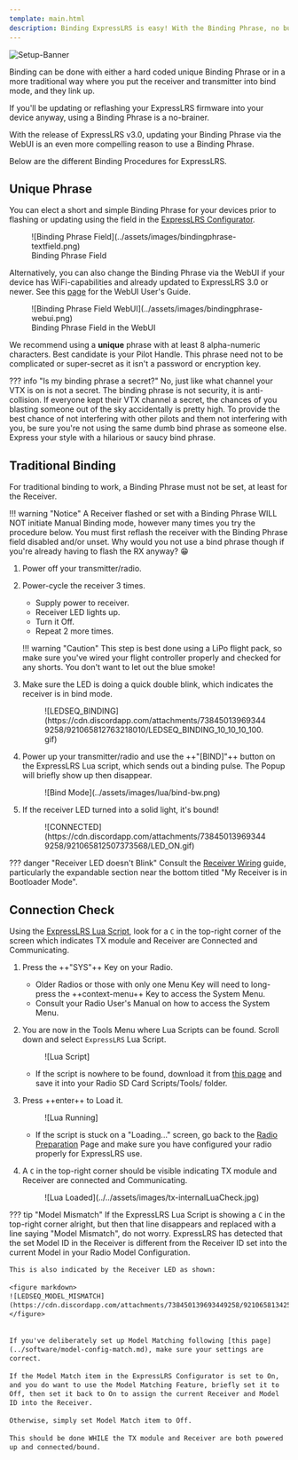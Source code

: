 ```yaml
---
template: main.html
description: Binding ExpressLRS is easy! With the Binding Phrase, no button presses needed! Manual Binding is also available if pressing buttons is your thing.
---
```


![Setup-Banner](https://raw.githubusercontent.com/ExpressLRS/ExpressLRS-Hardware/master/img/quick-start.png)

Binding can be done with either a hard coded unique Binding Phrase or in a more traditional way where you put the receiver and transmitter into bind mode, and they link up.

If you'll be updating or reflashing your ExpressLRS firmware into your device anyway, using a Binding Phrase is a no-brainer. 

With the release of ExpressLRS v3.0, updating your Binding Phrase via the WebUI is an even more compelling reason to use a Binding Phrase.

Below are the different Binding Procedures for ExpressLRS.

## Unique Phrase

You can elect a short and simple Binding Phrase for your devices prior to flashing or updating using the field in the [ExpressLRS Configurator](installing-configurator.md).

<figure markdown>
![Binding Phrase Field](../assets/images/bindingphrase-textfield.png)
<figcaption>Binding Phrase Field</figcaption>
</figure>

Alternatively, you can also change the Binding Phrase via the WebUI if your device has WiFi-capabilities and already updated to ExpressLRS 3.0 or newer. See this [page](webui.md) for the WebUI User's Guide.

<figure markdown>
![Binding Phrase Field WebUI](../assets/images/bindingphrase-webui.png)
<figcaption>Binding Phrase Field in the WebUI</figcaption>
</figure>

We recommend using a **unique** phrase with at least 8 alpha-numeric characters. Best candidate is your Pilot Handle. This phrase need not to be complicated or super-secret as it isn't a password or encryption key. 

??? info "Is my binding phrase a secret?"
    No, just like what channel your VTX is on is not a secret. The binding phrase is not security, it is anti-collision. If everyone kept their VTX channel a secret, the chances of you blasting someone out of the sky accidentally is pretty high. To provide the best chance of not interfering with other pilots and them not interfering with you, be sure you're not using the same dumb bind phrase as someone else. Express your style with a hilarious or saucy bind phrase.

## Traditional Binding

For traditional binding to work, a Binding Phrase must not be set, at least for the Receiver.

!!! warning "Notice"
    A Receiver flashed or set with a Binding Phrase WILL NOT initiate Manual Binding mode, however many times you try the procedure below. You must first reflash the receiver with the Binding Phrase field disabled and/or unset. Why would you not use a bind phrase though if you're already having to flash the RX anyway? :grin:

1. Power off your transmitter/radio.
2. Power-cycle the receiver 3 times. 
    - Supply power to receiver.
    - Receiver LED lights up.
    - Turn it Off.
    - Repeat 2 more times.

    !!! warning "Caution"
        This step is best done using a LiPo flight pack, so make sure you've wired your flight controller properly and checked for any shorts. You don't want to let out the blue smoke!

3. Make sure the LED is doing a quick double blink, which indicates the receiver is in bind mode.

    <figure markdown>
    ![LEDSEQ_BINDING](https://cdn.discordapp.com/attachments/738450139693449258/921065812763218010/LEDSEQ_BINDING_10_10_10_100.gif)
    </figure>

4. Power up your transmitter/radio and use the ++"[BIND]"++ button on the ExpressLRS Lua script, which sends out a binding pulse. The Popup will briefly show up then disappear.

    <figure markdown>
    ![Bind Mode](../assets/images/lua/bind-bw.png)
    </figure>

5. If the receiver LED turned into a solid light, it's bound!

    <figure markdown>
    ![CONNECTED](https://cdn.discordapp.com/attachments/738450139693449258/921065812507373568/LED_ON.gif)
    </figure>

??? danger "Receiver LED doesn't Blink"
    Consult the [Receiver Wiring](receivers/wiring-up.md) guide, particularly the expandable section near the bottom titled "My Receiver is in Bootloader Mode".

## Connection Check

Using the [ExpressLRS Lua Script](transmitters/lua-howto.md), look for a `C` in the top-right corner of the screen which indicates TX module and Receiver are Connected and Communicating.

1. Press the ++"SYS"++ Key on your Radio.
    - Older Radios or those with only one Menu Key will need to long-press the ++context-menu++ Key to access the System Menu.
    - Consult your Radio User's Manual on how to access the System Menu.

2. You are now in the Tools Menu where Lua Scripts can be found. Scroll down and select `ExpressLRS` Lua Script.

    <figure markdown>
    ![Lua Script]
    </figure>

    - If the script is nowhere to be found, download it from [this page](transmitters/lua-howto.md) and save it into your Radio SD Card Scripts/Tools/ folder.

3. Press ++enter++ to Load it.
            
    <figure markdown >
    ![Lua Running]
    </figure> 

    - If the script is stuck on a "Loading..." screen, go back to the [Radio Preparation](transmitters/tx-prep.md) Page and make sure you have configured your radio properly for ExpressLRS use.

4. A `C` in the top-right corner should be visible indicating TX module and Receiver are connected and Communicating.

    <figure markdown>
    ![Lua Loaded](../../assets/images/tx-internalLuaCheck.jpg)
    </figure>

??? tip "Model Mismatch"
    If the ExpressLRS Lua Script is showing a `C` in the top-right corner alright, but then that line disappears and replaced with a line saying "Model Mismatch", do not worry. ExpressLRS has detected that the set Model ID in the Receiver is different from the Receiver ID set into the current Model in your Radio Model Configuration.

    This is also indicated by the Receiver LED as shown:
    
    <figure markdown>
    ![LEDSEQ_MODEL_MISMATCH](https://cdn.discordapp.com/attachments/738450139693449258/921065813425934446/LEDSEQ_MODEL_MISMATCH_10_10_10_10_10_100.gif)
    </figure>


    If you've deliberately set up Model Matching following [this page](../software/model-config-match.md), make sure your settings are correct.
    
    If the Model Match item in the ExpressLRS Configurator is set to On, and you do want to use the Model Matching Feature, briefly set it to Off, then set it back to On to assign the current Receiver and Model ID into the Receiver.

    Otherwise, simply set Model Match item to Off.

    This should be done WHILE the TX module and Receiver are both powered up and connected/bound.

[Lua Script]: ../assets/images/lua1.jpg
[Lua Running]: ../assets/images/lua/config-bw.png